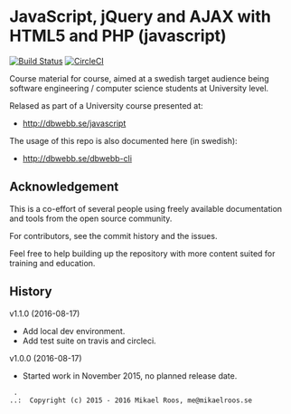JavaScript, jQuery and AJAX with HTML5 and PHP (javascript)
===================

[![Build Status](https://travis-ci.org/dbwebb-se/javascript.svg?branch=master)](https://travis-ci.org/dbwebb-se/javascript)
[![CircleCI](https://circleci.com/gh/dbwebb-se/javascript.svg?style=svg)](https://circleci.com/gh/dbwebb-se/javascript)

Course material for course, aimed at a swedish target audience being software engineering / computer science students at University level. 

Relased as part of a University course presented at:

* http://dbwebb.se/javascript

The usage of this repo is also documented here (in swedish):

* http://dbwebb.se/dbwebb-cli




Acknowledgement
-------------------

This is a co-effort of several people using freely available documentation and tools from the open source community. 

For contributors, see the commit history and the issues.

Feel free to help building up the repository with more content suited for training and education.



History
-------------------

v1.1.0 (2016-08-17)

* Add local dev environment.
* Add test suite on travis and circleci.


v1.0.0 (2016-08-17)

* Started work in November 2015, no planned release date.



```                                                            
 .                                                             
..:  Copyright (c) 2015 - 2016 Mikael Roos, me@mikaelroos.se   
```                                                            
